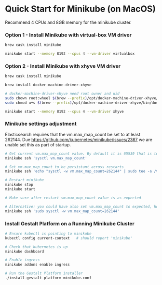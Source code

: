 # Quick Start for Minikube (on MacOS)

Recommend 4 CPUs and 8GB memory for the minikube cluster.

### Option 1 - Install Minikube with virtual-box VM driver
```sh
brew cask install minikube

minikube start --memory 8192 --cpus 4 --vm-driver virtualbox

```


### Option 2 - Install Minikube with xhyve VM driver

```sh
brew cask install minikube

brew install docker-machine-driver-xhyve

# docker-machine-driver-xhyve need root owner and uid
sudo chown root:wheel $(brew --prefix)/opt/docker-machine-driver-xhyve/bin/docker-machine-driver-xhyve
sudo chmod u+s $(brew --prefix)/opt/docker-machine-driver-xhyve/bin/docker-machine-driver-xhyve

minikube start --memory 8192 --cpus 4 --vm-driver xhyve
```

### Minikube settings adjustment

Elasticsearch requires that the vm.max_map_count be set to at least 262144.
Due https://github.com/kubernetes/minikube/issues/2367 we are unable set this as part of startup.

```sh
# Get current vm.max_map_count value. By default it is 65530 that is too low.
minikube ssh 'sysctl vm.max_map_count'

# Set vm.max_map_count to be persistant across restarts
minikube ssh 'echo "sysctl -w vm.max_map_count=262144" | sudo tee -a /var/lib/boot2docker/bootlocal.sh'

# Restart minikube
minikube stop
minikube start

# Make sure after restart vm.max_map_count value is as expected

# Alternative: you could have also set vm.max_map_count to expected, however it would not persist after restart
minikube ssh 'sudo sysctl -w vm.max_map_count=262144'
```

### Install Gestalt Platform on a Running Minikube Cluster

```sh
# Ensure kubectl is pointing to minikube
kubectl config current-context   # should report 'minikube'

# Check that kubernetes is up
minikube dashboard

# Enable ingress
minikube addons enable ingress

# Run the Gestalt Platform installer
./install-gestalt-platform minikube.conf

```
